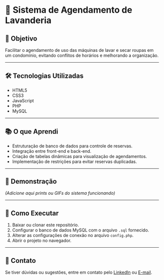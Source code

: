 
# 🧺 Sistema de Agendamento de Lavanderia

## 🎯 Objetivo
Facilitar o agendamento de uso das máquinas de lavar e secar roupas em um condomínio, evitando conflitos de horários e melhorando a organização.

---

## 🛠 Tecnologias Utilizadas
- HTML5
- CSS3
- JavaScript
- PHP
- MySQL

---

## 📚 O que Aprendi
- Estruturação de banco de dados para controle de reservas.
- Integração entre front-end e back-end.
- Criação de tabelas dinâmicas para visualização de agendamentos.
- Implementação de restrições para evitar reservas duplicadas.

---

## 📸 Demonstração
*(Adicione aqui prints ou GIFs do sistema funcionando)*

---

## 📂 Como Executar
1. Baixar ou clonar este repositório.
2. Configurar o banco de dados MySQL com o arquivo `.sql` fornecido.
3. Alterar as configurações de conexão no arquivo `config.php`.
4. Abrir o projeto no navegador.

---

## 📩 Contato
Se tiver dúvidas ou sugestões, entre em contato pelo [LinkedIn](https://www.linkedin.com/in/janailson-f-silva-45878272?) ou [E-mail](mailto:janailsonfsilva2@gmail.com).
